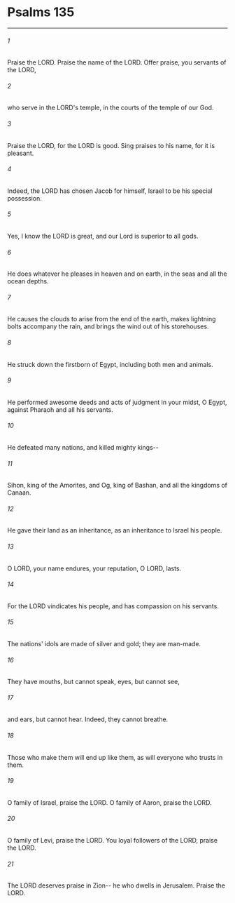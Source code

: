 # Psalms 135
***



###### 1 
Praise the LORD. Praise the name of the LORD. Offer praise, you servants of the LORD, 

###### 2 
who serve in the LORD's temple, in the courts of the temple of our God. 

###### 3 
Praise the LORD, for the LORD is good. Sing praises to his name, for it is pleasant. 

###### 4 
Indeed, the LORD has chosen Jacob for himself, Israel to be his special possession. 

###### 5 
Yes, I know the LORD is great, and our Lord is superior to all gods. 

###### 6 
He does whatever he pleases in heaven and on earth, in the seas and all the ocean depths. 

###### 7 
He causes the clouds to arise from the end of the earth, makes lightning bolts accompany the rain, and brings the wind out of his storehouses. 

###### 8 
He struck down the firstborn of Egypt, including both men and animals. 

###### 9 
He performed awesome deeds and acts of judgment in your midst, O Egypt, against Pharaoh and all his servants. 

###### 10 
He defeated many nations, and killed mighty kings-- 

###### 11 
Sihon, king of the Amorites, and Og, king of Bashan, and all the kingdoms of Canaan. 

###### 12 
He gave their land as an inheritance, as an inheritance to Israel his people. 

###### 13 
O LORD, your name endures, your reputation, O LORD, lasts. 

###### 14 
For the LORD vindicates his people, and has compassion on his servants. 

###### 15 
The nations' idols are made of silver and gold; they are man-made. 

###### 16 
They have mouths, but cannot speak, eyes, but cannot see, 

###### 17 
and ears, but cannot hear. Indeed, they cannot breathe. 

###### 18 
Those who make them will end up like them, as will everyone who trusts in them. 

###### 19 
O family of Israel, praise the LORD. O family of Aaron, praise the LORD. 

###### 20 
O family of Levi, praise the LORD. You loyal followers of the LORD, praise the LORD. 

###### 21 
The LORD deserves praise in Zion-- he who dwells in Jerusalem. Praise the LORD.
